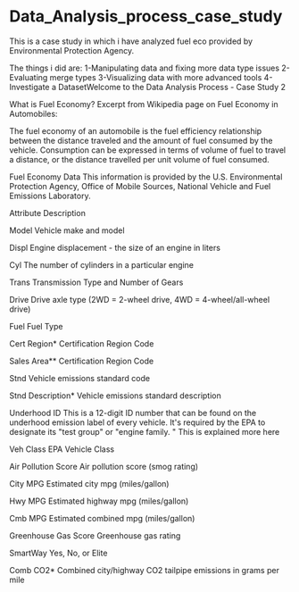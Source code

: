 # Data_Analysis_process_case_study
This is a case study in which i have analyzed fuel eco provided by Environmental Protection Agency. 

The things i did are:
  1-Manipulating data and fixing more data type issues
  2-Evaluating merge types
  3-Visualizing data with more advanced tools
  4-Investigate a DatasetWelcome to the Data Analysis Process - Case Study 2

What is Fuel Economy?
Excerpt from Wikipedia page on Fuel Economy in Automobiles:

The fuel economy of an automobile is the fuel efficiency relationship between the distance traveled and the amount of fuel consumed by the vehicle. Consumption can be expressed in terms of volume of fuel to travel a distance, or the distance travelled per unit volume of fuel consumed.


Fuel Economy Data
This information is provided by the U.S. Environmental Protection Agency, Office of Mobile Sources, National Vehicle and Fuel Emissions Laboratory.

Attribute	Description

Model	Vehicle make and model

Displ	Engine displacement - the size of an engine in liters

Cyl	The number of cylinders in a particular engine

Trans	Transmission Type and Number of Gears

Drive	Drive axle type (2WD = 2-wheel drive, 4WD = 4-wheel/all-wheel drive)

Fuel	Fuel Type

Cert Region*	Certification Region Code

Sales Area**	Certification Region Code

Stnd	Vehicle emissions standard code

Stnd Description*	Vehicle emissions standard description

Underhood ID	This is a 12-digit ID number that can be found on the underhood emission label of every vehicle. It's required by the EPA to designate its "test group" or "engine
family.
" This is explained more here

Veh Class	EPA Vehicle Class

Air Pollution Score	Air pollution score (smog rating)

City MPG	Estimated city mpg (miles/gallon)

Hwy MPG	Estimated highway mpg (miles/gallon)

Cmb MPG	Estimated combined mpg (miles/gallon)

Greenhouse Gas Score	Greenhouse gas rating

SmartWay	Yes, No, or Elite

Comb CO2*	Combined city/highway CO2 tailpipe emissions in grams per mile

